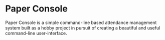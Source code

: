 # Paper Console
Paper Console is a simple command-line based attendance management system built as a hobby project in pursuit of creating a beautiful and useful command-line user-interface.
